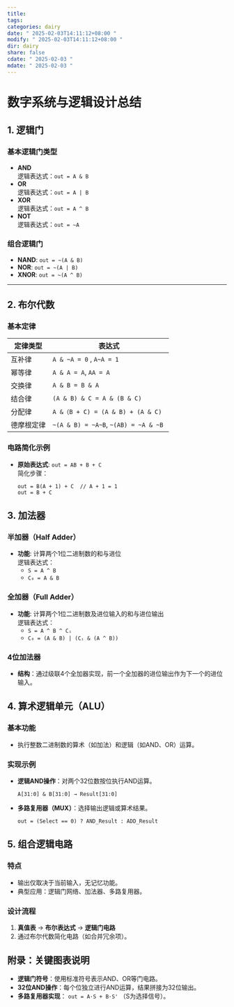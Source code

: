 ```yaml
---
title: 
tags: 
categories: dairy
date: " 2025-02-03T14:11:12+08:00 "
modify: " 2025-02-03T14:11:12+08:00 "
dir: dairy
share: false
cdate: " 2025-02-03 "
mdate: " 2025-02-03 "
---
```


# 数字系统与逻辑设计总结

## 1. 逻辑门

### 基本逻辑门类型

- **AND**  
  逻辑表达式：`out = A & B`  
- **OR**  
  逻辑表达式：`out = A | B`  
- **XOR**  
  逻辑表达式：`out = A ^ B`  
- **NOT**  
  逻辑表达式：`out = ~A`  

### 组合逻辑门

- **NAND**: `out = ~(A & B)`  
- **NOR**: `out = ~(A | B)`  
- **XNOR**: `out = ~(A ^ B)`  
---

## 2. 布尔代数

### 基本定律

| 定律类型  | 表达式                                  |
| ----- | ------------------------------------ |
| 互补律   | `A & ~A = 0` , `A~A = 1`             |
| 幂等律   | `A & A = A`, `AA = A`                |
| 交换律   | `A & B = B & A`                      |
| 结合律   | `(A & B) & C = A & (B & C)`          |
| 分配律   | `A &（B + C) = (A & B) + (A & C) `    |
| 德摩根定律 | `~(A & B) = ~A~B`, `~(AB) = ~A & ~B` |

### 电路简化示例

- **原始表达式**: `out = AB + B + C`  
  简化步骤：  

  ```plaintext
  out = B(A + 1) + C  // A + 1 = 1
  out = B + C
  ```
## 3. 加法器

### 半加器（Half Adder）

- **功能**: 计算两个1位二进制数的和与进位  
  逻辑表达式：  
  - `S = A ^ B`  
  - `C₀ = A & B`  

### 全加器（Full Adder）

- **功能**: 计算两个1位二进制数及进位输入的和与进位输出  
  逻辑表达式：  
  - `S = A ^ B ^ Cᵢ`  
  - `C₀ = (A & B) | (Cᵢ & (A ^ B))`  
### 4位加法器

- **结构**：通过级联4个全加器实现，前一个全加器的进位输出作为下一个的进位输入。  

## 4. 算术逻辑单元（ALU）

### 基本功能

- 执行整数二进制数的算术（如加法）和逻辑（如AND、OR）运算。

### 实现示例

- **逻辑AND操作**：对两个32位数按位执行AND运算。  

  ```plaintext
  A[31:0] & B[31:0] → Result[31:0]
  ```

- **多路复用器（MUX）**：选择输出逻辑或算术结果。  

  ```plaintext
  out = (Select == 0) ? AND_Result : ADD_Result
  ```

## 5. 组合逻辑电路

### 特点

- 输出仅取决于当前输入，无记忆功能。
- 典型应用：逻辑门网络、加法器、多路复用器。

### 设计流程

1. **真值表** → **布尔表达式** → **逻辑门电路**  
2. 通过布尔代数简化电路（如合并冗余项）。

## 附录：关键图表说明

- **逻辑门符号**：使用标准符号表示AND、OR等门电路。  
- **32位AND操作**：每个位独立进行AND运算，结果拼接为32位输出。  
- **多路复用器实现**： `out = A·S + B·S'` （S为选择信号）。
